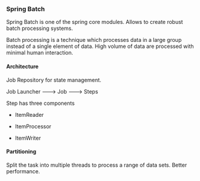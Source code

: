 ### Spring Batch

Spring Batch is one of the spring core modules. Allows to create robust 
batch processing systems.

Batch processing is a technique which processes data in a large group 
instead of a single element of data.
High volume of data are processed with minimal human interaction.

#### Architecture

Job Repository for state management.

Job Launcher ---> Job ---> Steps 

Step has three components

- ItemReader

- ItemProcessor

- ItemWriter

#### Partitioning

Split the task into multiple threads to process a range of data sets.
Better performance.

